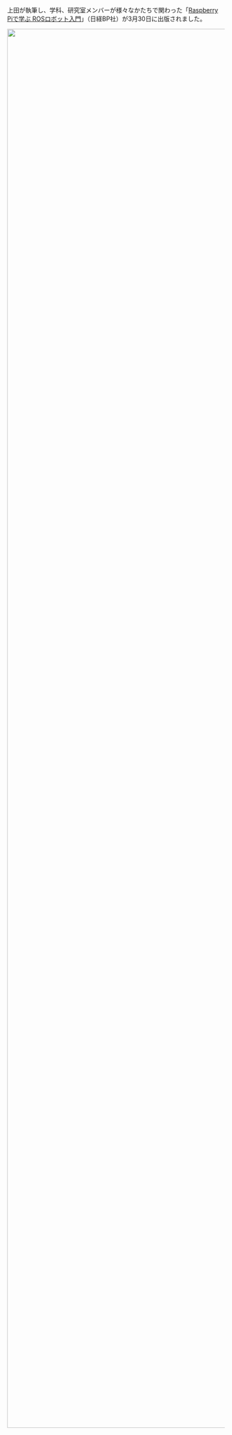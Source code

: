 上田が執筆し、学科、研究室メンバーが様々なかたちで関わった「<a href="http://www.nikkeibp.co.jp/atclpubmkt/book/17/261040/">Raspberry Piで学ぶ ROSロボット入門</a>」（日経BP社）が3月30日に出版されました。

<a href="https://lab.ueda.asia/wp-content/uploads/2017/04/02.jpg"><img src="https://lab.ueda.asia/wp-content/uploads/2017/04/02.jpg" alt="" width="2509" height="3243" class="alignright size-full wp-image-2930" /></a>
